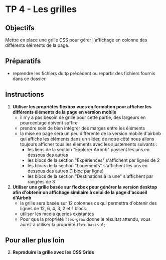 # TP 4 - Les grilles

## Objectifs
Mettre en place une grille CSS pour gérer l'affichage en colonne des différents éléments de la page.


## Préparatifs
- reprendre les fichiers du tp précédent ou repartir des fichiers fournis dans ce dossier.


## Instructions
1. **Utiliser les propriétés flexbox vues en formation pour afficher les différents éléments de la page en version mobile**
	- il n'y a pas besoin de grille pour cette partie, des largeurs en pourcentage doivent suffire
	- prendre soin de bien intégrer des marges entre les éléments
	- la mise en page sera un peu différente de la version mobile d'airbnb qui affiche les éléments dans un slider, de notre côté nous allons toujours afficher tous les éléments avec les ajustements suivants :
		- les liens de la section "Explorer Airbnb" passent les uns en dessous des autres
		- les blocs de la section "Expériences" s'affichent par lignes de 2
		- les blocs de la section "Logements" s'affichent les uns en dessous des autres (1 bloc par ligne)
		- les blocs de la section "Destinations à la une" s'affichent par rangées de 3
2. **Utiliser une grille basée sur flexbox pour générer la version desktop afin d'obtenir un affichage similaire à celui de la page d'accueil d'Airbnb**
	- la grille sera basée sur 12 colonnes ce qui permettra d'obtenir des lignes de 12, 6, 4, 3, 2 et 1 blocs.
	- utiliser les media queries existantes
	- Pour que la propriété `flex-grow` donne le résultat attendu, vous aurez à utiliser la propriété `flex-basis:0;`

## Pour aller plus loin
2. **Reproduire la grille avec les CSS Grids**
